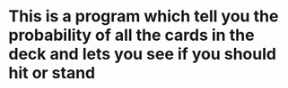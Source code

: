 # This is a program which tell you the probability of all the cards in the deck and lets you see if you should hit or stand 
